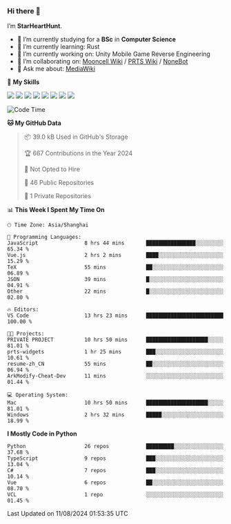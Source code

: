 ### Hi there 👋

I’m **StarHeartHunt**.

- 🏫 I’m currently studying for a **BSc** in **Computer Science**
- 🌱 I’m currently learning: Rust
- 🔭 I’m currently working on: Unity Mobile Game Reverse Engineering
- 👯 I’m collaborating on: [Mooncell Wiki](https://fgo.wiki/) / [PRTS Wiki](http://prts.wiki/) / [NoneBot](https://github.com/nonebot)
- 💬 Ask me about: [MediaWiki](https://www.mediawiki.org)

🌟 **My Skills**

![](https://img.shields.io/badge/-Python-3e74a2?style=flat-square&logo=Python&logoColor=fff)
![](https://img.shields.io/badge/-Node.js-339933?style=flat-square&logo=node.js&logoColor=fff)
![](https://img.shields.io/badge/-Vue-4fc08d?style=flat-square&logo=vue.js&logoColor=fff)
![](https://img.shields.io/badge/-React-2d98ce?style=flat-square&logo=React&logoColor=fff)
![](https://img.shields.io/badge/-TypeScript-3178C6?style=flat-square&logo=TypeScript&logoColor=fff)
![](https://img.shields.io/badge/-Docker-2496ED?style=flat-square&logo=Docker&logoColor=fff)
![](https://img.shields.io/badge/-Linux-000000?style=flat-square&logo=Linux&logoColor=fff)
![](https://img.shields.io/badge/-Dotnet-512bd4?style=flat-square&logo=.net&logoColor=fff)

<!--START_SECTION:waka-->
![Code Time](http://img.shields.io/badge/Code%20Time-1%2C298%20hrs%2051%20mins-blue)

**🐱 My GitHub Data** 

> 📦 39.0 kB Used in GitHub's Storage 
 > 
> 🏆 667 Contributions in the Year 2024
 > 
> 🚫 Not Opted to Hire
 > 
> 📜 46 Public Repositories 
 > 
> 🔑 1 Private Repositories 
 > 
📊 **This Week I Spent My Time On** 

```text
🕑︎ Time Zone: Asia/Shanghai

💬 Programming Languages: 
JavaScript               8 hrs 44 mins       ████████████████░░░░░░░░░   65.34 % 
Vue.js                   2 hrs 2 mins        ████░░░░░░░░░░░░░░░░░░░░░   15.29 % 
TeX                      55 mins             ██░░░░░░░░░░░░░░░░░░░░░░░   06.89 % 
JSON                     39 mins             █░░░░░░░░░░░░░░░░░░░░░░░░   04.91 % 
Other                    22 mins             █░░░░░░░░░░░░░░░░░░░░░░░░   02.80 % 

🔥 Editors: 
VS Code                  13 hrs 23 mins      █████████████████████████   100.00 % 

🐱‍💻 Projects: 
PRIVATE PROJECT          10 hrs 50 mins      ████████████████████░░░░░   81.01 % 
prts-widgets             1 hr 25 mins        ███░░░░░░░░░░░░░░░░░░░░░░   10.61 % 
resume-zh_CN             55 mins             ██░░░░░░░░░░░░░░░░░░░░░░░   06.94 % 
ArkModify-Cheat-Dev      11 mins             ░░░░░░░░░░░░░░░░░░░░░░░░░   01.44 % 

💻 Operating System: 
Mac                      10 hrs 50 mins      ████████████████████░░░░░   81.01 % 
Windows                  2 hrs 32 mins       █████░░░░░░░░░░░░░░░░░░░░   18.99 % 
```

**I Mostly Code in Python** 

```text
Python                   26 repos            █████████░░░░░░░░░░░░░░░░   37.68 % 
TypeScript               9 repos             ███░░░░░░░░░░░░░░░░░░░░░░   13.04 % 
C#                       7 repos             ███░░░░░░░░░░░░░░░░░░░░░░   10.14 % 
Vue                      6 repos             ██░░░░░░░░░░░░░░░░░░░░░░░   08.70 % 
VCL                      1 repo              ░░░░░░░░░░░░░░░░░░░░░░░░░   01.45 % 
```




 Last Updated on 11/08/2024 01:53:35 UTC
<!--END_SECTION:waka-->
